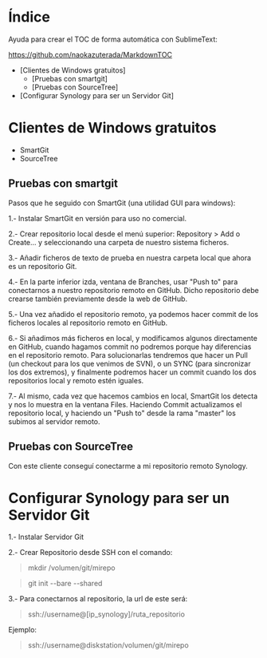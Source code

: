 # Índice

Ayuda para crear el TOC de forma automática con SublimeText:

https://github.com/naokazuterada/MarkdownTOC

<!-- MarkdownTOC -->

- [Clientes de Windows gratuitos]
  - [Pruebas con smartgit]
  - [Pruebas con SourceTree]
- [Configurar Synology para ser un Servidor Git]

<!-- /MarkdownTOC -->

# Clientes de Windows gratuitos

* SmartGit
* SourceTree

## Pruebas con smartgit

Pasos que he seguido con SmartGit (una utilidad GUI para windows):

1.- Instalar SmartGit en versión para uso no comercial.

2.- Crear repositorio local desde el menú superior: Repository > Add o Create... y seleccionando una carpeta de nuestro sistema ficheros.

3.- Añadir ficheros de texto de prueba en nuestra carpeta local que ahora es un repositorio Git.

4.- En la parte inferior izda, ventana de Branches, usar "Push to" para conectarnos a nuestro repositorio remoto en GitHub. Dicho repositorio debe crearse también previamente desde la web de GitHub.

5.- Una vez añadido el repositorio remoto, ya podemos hacer commit de los ficheros locales al repositorio remoto en GitHub.

6.- Si añadimos más ficheros en local, y modificamos algunos directamente en GitHub, cuando hagamos commit no podremos porque hay diferencias en el repositorio remoto. Para solucionarlas tendremos que hacer un Pull (un checkout para los que venimos de SVN), o un SYNC (para sincronizar los dos extremos), y finalmente podremos hacer un commit cuando los dos repositorios local y remoto estén iguales.

7.- Al mismo, cada vez que hacemos cambios en local, SmartGit los detecta y nos lo muestra en la ventana Files. Haciendo Commit actualizamos el repositorio local, y haciendo un "Push to" desde la rama "master" los subimos al servidor remoto.

## Pruebas con SourceTree

Con este cliente conseguí conectarme a mi repositorio remoto Synology.

# Configurar Synology para ser un Servidor Git

1.- Instalar Servidor Git

2.- Crear Repositorio desde SSH con el comando:

> mkdir /volumen/git/mirepo

> git init --bare --shared

3.- Para conectarnos al repositorio, la url de este será:

> ssh://username@[ip_synology]/ruta_repositorio

Ejemplo:

> ssh://username@diskstation/volumen/git/mirepo